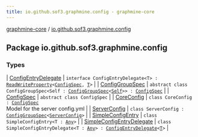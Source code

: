 ```yaml
---
title: io.github.sof3.graphmine.config - graphmine-core
---
```


[graphmine-core](../index.html) / [io.github.sof3.graphmine.config](./index.html)

## Package io.github.sof3.graphmine.config

### Types

| [ConfigEntryDelegate](-config-entry-delegate/index.html) | `interface ConfigEntryDelegate<T> : `[`ReadWriteProperty`](https://kotlinlang.org/api/latest/jvm/stdlib/kotlin.properties/-read-write-property/index.html)`<`[`ConfigSpec`](-config-spec/index.html)`, `[`T`](-config-entry-delegate/index.html#T)`>` |
| [ConfigGroupSpec](-config-group-spec/index.html) | `abstract class ConfigGroupSpec<Self : `[`ConfigGroupSpec`](-config-group-spec/index.html)`<`[`Self`](-config-group-spec/index.html#Self)`>> : `[`ConfigSpec`](-config-spec/index.html) |
| [ConfigSpec](-config-spec/index.html) | `abstract class ConfigSpec` |
| [CoreConfig](-core-config/index.html) | `class CoreConfig : `[`ConfigSpec`](-config-spec/index.html)<br>Model for the server config.yml |
| [ServerConfig](-server-config/index.html) | `class ServerConfig : `[`ConfigGroupSpec`](-config-group-spec/index.html)`<`[`ServerConfig`](-server-config/index.html)`>` |
| [SimpleConfigEntry](-simple-config-entry/index.html) | `class SimpleConfigEntry<T : `[`Any`](https://kotlinlang.org/api/latest/jvm/stdlib/kotlin/-any/index.html)`>` |
| [SimpleConfigEntryDelegate](-simple-config-entry-delegate/index.html) | `class SimpleConfigEntryDelegate<T : `[`Any`](https://kotlinlang.org/api/latest/jvm/stdlib/kotlin/-any/index.html)`> : `[`ConfigEntryDelegate`](-config-entry-delegate/index.html)`<`[`T`](-simple-config-entry-delegate/index.html#T)`>` |

